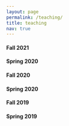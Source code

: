 ```yaml
---
layout: page
permalink: /teaching/
title: teaching
nav: true
---
```


<h4> Fall 2021 </h4>
<h4> Spring 2020 </h4>
<h4> Fall 2020 </h4>
<h4> Spring 2020 </h4>
<h4> Fall 2019 </h4>
<h4> Spring 2019 </h4>